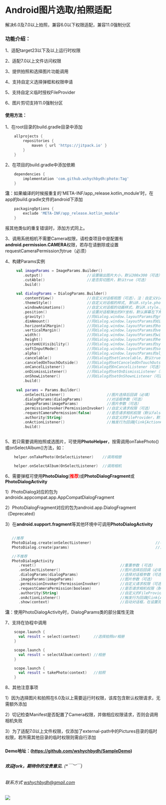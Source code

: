 # Android图片选取/拍照适配

解决6.0及7.0以上拍照，兼容6.0以下权限适配，兼容11.0强制分区


### 功能介绍：

1、适配target23以下及以上运行时权限

2、适配7.0以上文件访问权限

3、提供拍照和选择图片功能调用

4、支持自定义选择弹框和权限申请

5、支持自定义临时授权FileProvider

6、图片剪切支持11.0强制分区


#### 使用方法：

1、在root目录的build.gradle目录中添加
```groovy
    allprojects {
        repositories {
            maven { url 'https://jitpack.io' }
        }
    }
```


2、在项目的build.gradle中添加依赖
```groovy
    dependencies {
        implementation 'com.github.wshychbydh:photo:Tag'
    }
```

**注**：如果编译的时候报重复的'META-INF/app_release.kotlin_module'时，在app的build.gradle文件的android下添加
```groovy
    packagingOptions {
        exclude 'META-INF/app_release.kotlin_module'
    }
```
报其他类似的重复错误时，添加方式同上。


3、调用系统相机不需要Camera权限，请检查项目中是配置有**android.permission.CAMERA**权限，若存在请删除或设置requestCameraPermission为true（必须）


4、构建Params实例
```kotlin
     val imageParams = ImageParams.Builder()
        .output()                    //设置输出图片大小，默认300x300（可选）
        .cutAble()                   //是否剪切图片，默认true（可选）
        .build()
         
     val dialogParams = DialogParams.Builder()
        .contentView()               //自定义对话框视图（可选），注：自定义View必须拥有setOnActionListener(OnActionListener)方法
        .themeStyle()                //自定义对话框的样式, 默认R.style.photo_dialog（可选）
        .windowAnimations()          //自定义对话框的动画样式，默认R.style.photo_anim_bottom（可选）
        .position()                  //设置对话框弹出的XY坐标，默认屏幕左下角（可选）
        .gravity()                   //同dialog.window.layoutParams的gravity（可选）
        .dimAmount()                 //同dialog.window.layoutParams的dimAmount（可选）
        .horizontalMargin()          //同dialog.window.layoutParams的horizontalMargin（可选）
        .verticalMargin()            //同dialog.window.layoutParams的verticalMargin（可选）
        .width()                     //同dialog.window.layoutParams的width（可选）
        .height()                    //同dialog.window.layoutParams的height（可选）
        .systemUiVisibility()        //同dialog.window.layoutParams的systemUiVisibility（可选）
        .softInputMode()             //同dialog.window.layoutParams的softInputMode（可选）
        .alpha()                     //同dialog.window.layoutParams的alpha（可选）
        .cancelable()                //同dialog的setCancelable，默认true（可选）
        .canceledOnTouchOutside()    //同dialog的setCanceledOnTouchOutside，默认true（可选）
        .onCancelListener()          //同dialog的OnCancelListener（可选）
        .onDismissListener()         //同dialog的setOnDismissListener（可选）
        .onShowListener()            //同dialog的setOnShownListener（可选）
        .build()
        
     val params = Params.Builder()
        .onSelectListener()                   //图片选择后回调（必填）
        .dialogParams(dialogParams)           //对话框参数（可选）
        .imageParams(imageParams)             //图片参数（可选）
        .permissionInvoker(PermissionInvoker) //自定义请求权限（可选）
        .requestCameraPermission(false)       //是否请求相机权限（默认false），若Manifest中配置了Camera权限，需设置为true
        .authority(String)                    //自定义的FileProvider，默认授权external目录
        .onActionListener()                   //触发行为回调@link{Action#TAKE_PHOTO | SELECT_ALBUM | CANCEL | PERMISSION_DENIED}（可选）
        .build()
     
```


5、若只需要调用拍照或选图片，可使用**PhotoHelper**，按需调用onTakePhoto()或onSelectAlbum()方法，如：

```kotlin
    helper.onTakePhoto(OnSelectListener)    //调用相册    
    
    helper.onSelectAlbum(OnSelectListener)  //调用相机
```


6、需要弹框可使用**PhotoDialog**(<font color=#FF0000>**推荐**</font>)或**PhotoDialogFragment**或**PhotoDialogActivity**
   
   1）PhotoDialog对应的包为androidx.appcompat.app.AppCompatDialogFragment
   
   2）PhotoDialogFragment对应的包为android.app.DialogFragment（Deprecated）

   3）在**android.support.fragment**等其他环境中可调用**PhotoDialogActivity**

```kotlin
   
   //推荐
   PhotoDialog.create(onSelectListener)                             //不设置其他参数，简单调用
   PhotoDialog.create(params)                                       //自定义的参数

   //不推荐
   PhotoDialogActivity             
      .reset()                                      //重置参数 (可选)
      .onSelectListener()                           //图片选择后回调（必填）
      .dialogParams(dialogParams)                   //选择对话框参数（可选）
      .imageParams(imageParams)                     //图片参数（可选）
      .permissionInvoker(PermissionInvoker)         //自定义请求权限（可选）
      .requestCameraPermission(boolean)             //是否请求相机权限（默认false），若Manifest中配置了Camera权限，则必须主动设置为true 可选）
      .authority(String)                            //自定义的FileProvider 可选）
      .onActionListener()                           //触发行为回调@link{Action#TAKE_PHOTO | SELECT_ALBUM | CANCEL | PERMISSION_DENIED}（可选）
      .show(context)                                //启动对话框，在设置完参数后调用 可选）
```
**注**：使用PhotoDialogActivity时，DialogParams类的部分属性无效

7、支持在协程中调用
```kotlin
    scope.launch {
      val result = select(context)      //选择拍照or相册
    }

    scope.launch {
      val result = selectAlbum(context) //相册
    }

    scope.launch {
      val result = takePhoto(context)   //拍照
    }
```

8、其他注意事项

   1）因为选择图片和拍照在6.0及以上需要运行时权限，该库包含默认权限请求，无需额外添加

   2）切记检查Manifest是否配置了Camera权限，并做相应权限请求，否则会调用相机失败
   
   3）为了适配7.0以上文件权限，仅添加了external-path中的Pictures目录的临时权限，若所需其他目录的临时权限则需自行添加
   
#####   
 
**Demo地址：(https://github.com/wshychbydh/SampleDemo)**    
    
##

###### **欢迎fork，期待你的宝贵意见.** (*￣︶￣)

###### 联系方式 wshychbydh@gmail.com

[![](https://jitpack.io/v/wshychbydh/photo.svg)](https://jitpack.io/#wshychbydh/photo)